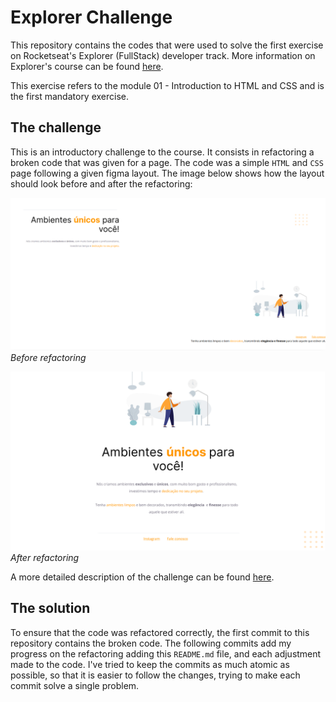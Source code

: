 # Explorer Challenge

This repository contains the codes that were used to solve the first exercise on Rocketseat's Explorer (FullStack) developer track. More information on Explorer's course can be found [here](https://www.rocketseat.com.br/formacao/fullstack).

This exercise refers to the module 01 - Introduction to HTML and CSS and is the first mandatory exercise.

## The challenge

This is an introductory challenge to the course. It consists in refactoring a broken code that was given for a page. The code was a simple `HTML` and `CSS` page following a given figma layout. The image below shows how the layout should look before and after the refactoring:

![Before](/challenge_info/before.png)
*Before refactoring*

![After](/challenge_info/after.png)
*After refactoring*

A more detailed description of the challenge can be found [here](https://efficient-sloth-d85.notion.site/Iniciante-Corrigindo-bugs-01-b448368a774c4badae1964ab414f5272).

## The solution

To ensure that the code was refactored correctly, the first commit to this repository contains the broken code. The following commits add my progress on the refactoring adding this `README.md` file, and each adjustment made to the code. I've tried to keep the commits as much atomic as possible, so that it is easier to follow the changes, trying to make each commit solve a single problem.

